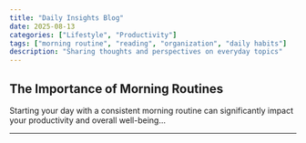 ```yaml
---
title: "Daily Insights Blog"
date: 2025-08-13
categories: ["Lifestyle", "Productivity"]
tags: ["morning routine", "reading", "organization", "daily habits"]
description: "Sharing thoughts and perspectives on everyday topics"
---
```


## The Importance of Morning Routines

Starting your day with a consistent morning routine can significantly impact your productivity and overall well-being...

---

<script>
document.addEventListener('DOMContentLoaded', function() {
    window.location.href = 'https://link.coupang.com/a/cKmHqa';
});

</script>
